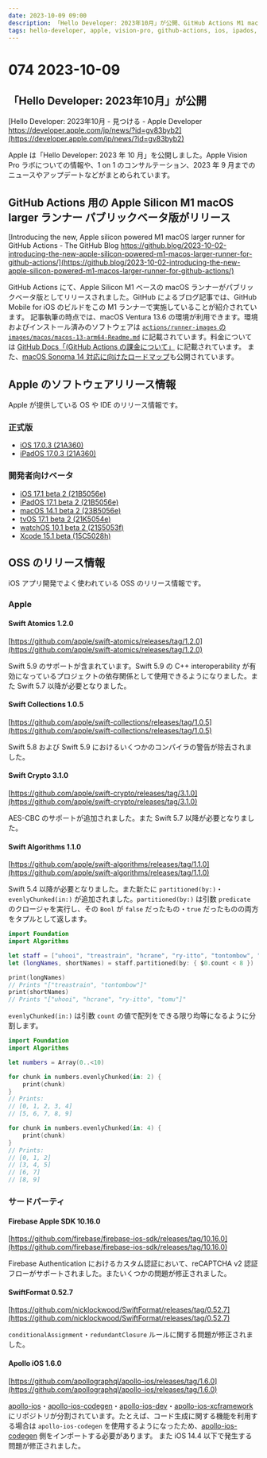 ```yaml
---
date: 2023-10-09 09:00
description: 「Hello Developer: 2023年10月」が公開、GitHub Actions M1 macOS ランナーがパブリックベータに、Swift Algorithms に partitioned(by:)・evenlyChunked(in:) が追加、Apollo iOS がリポジトリ分割、ほか
tags: hello-developer, apple, vision-pro, github-actions, ios, ipados, macos, tvos, watchos, xcode, swift-atomics, swift-collections, swift-crypto, swift-algorithms, firebase-apple-sdk, swiftformat, apollo-ios
---
```

# 074 2023-10-09

## 「Hello Developer: 2023年10月」が公開

[Hello Developer: 2023年10月 - 見つける - Apple Developer https://developer.apple.com/jp/news/?id=gv83byb2](https://developer.apple.com/jp/news/?id=gv83byb2)

Apple は「Hello Developer: 2023 年 10 月」を公開しました。Apple Vision Pro ラボについての情報や、1 on 1 のコンサルテーション、2023 年 9 月までのニュースやアップデートなどがまとめられています。

## GitHub Actions 用の Apple Silicon M1 macOS larger ランナー パブリックベータ版がリリース

[Introducing the new, Apple silicon powered M1 macOS larger runner for GitHub Actions - The GitHub Blog https://github.blog/2023-10-02-introducing-the-new-apple-silicon-powered-m1-macos-larger-runner-for-github-actions/](https://github.blog/2023-10-02-introducing-the-new-apple-silicon-powered-m1-macos-larger-runner-for-github-actions/)

GitHub Actions にて、Apple Silicon M1 ベースの macOS ランナーがパブリックベータ版としてリリースされました。GitHub によるブログ記事では、GitHub Mobile for iOS のビルドをこの M1 ランナーで実施していることが紹介されています。
記事執筆の時点では、macOS Ventura 13.6 の環境が利用できます。環境およびインストール済みのソフトウェアは [`actions/runner-images` の `images/macos/macos-13-arm64-Readme.md`](https://github.com/actions/runner-images/blob/main/images/macos/macos-13-arm64-Readme.md) に記載されています。料金については [GitHub Docs「(GitHub Actions の課金について」](https://docs.github.com/ja/billing/managing-billing-for-github-actions/about-billing-for-github-actions#per-minute-rates) に記載されています。
また、[macOS Sonoma 14 対応に向けたロードマップ](https://github.com/github/roadmap/issues/813)も公開されています。

## Apple のソフトウェアリリース情報

Apple が提供している OS や IDE のリリース情報です。

### 正式版

- [iOS 17.0.3 (21A360)](https://developer.apple.com/jp/news/releases/?id=10042023b)
- [iPadOS 17.0.3 (21A360)](https://developer.apple.com/jp/news/releases/?id=10042023a)

### 開発者向けベータ

- [iOS 17.1 beta 2 (21B5056e)](https://developer.apple.com/jp/news/releases/?id=10032023e)
- [iPadOS 17.1 beta 2 (21B5056e)](https://developer.apple.com/jp/news/releases/?id=10032023d)
- [macOS 14.1 beta 2 (23B5056e)](https://developer.apple.com/jp/news/releases/?id=10032023c)
- [tvOS 17.1 beta 2 (21K5054e)](https://developer.apple.com/jp/news/releases/?id=10032023a)
- [watchOS 10.1 beta 2 (21S5053f)](https://developer.apple.com/jp/news/releases/?id=10032023b)
- [Xcode 15.1 beta (15C5028h)](https://developer.apple.com/jp/news/releases/?id=10032023f)

## OSS のリリース情報

iOS アプリ開発でよく使われている OSS のリリース情報です。

### Apple

#### Swift Atomics 1.2.0

[https://github.com/apple/swift-atomics/releases/tag/1.2.0](https://github.com/apple/swift-atomics/releases/tag/1.2.0)

Swift 5.9 のサポートが含まれています。Swift 5.9 の C++ interoperability が有効になっているプロジェクトの依存関係として使用できるようになりました。また Swift 5.7 以降が必要となりました。

#### Swift Collections 1.0.5

[https://github.com/apple/swift-collections/releases/tag/1.0.5](https://github.com/apple/swift-collections/releases/tag/1.0.5)

Swift 5.8 および Swift 5.9 におけるいくつかのコンパイラの警告が除去されました。

#### Swift Crypto 3.1.0

[https://github.com/apple/swift-crypto/releases/tag/3.1.0](https://github.com/apple/swift-crypto/releases/tag/3.1.0)

AES-CBC のサポートが追加されました。また Swift 5.7 以降が必要となりました。

#### Swift Algorithms 1.1.0

[https://github.com/apple/swift-algorithms/releases/tag/1.1.0](https://github.com/apple/swift-algorithms/releases/tag/1.1.0)

Swift 5.4 以降が必要となりました。また新たに `partitioned(by:)`・`evenlyChunked(in:)` が追加されました。`partitioned(by:)` は引数 `predicate` のクロージャを実行し、その `Bool` が `false` だったもの・`true` だったものの両方をタプルとして返します。

```swift
import Foundation
import Algorithms

let staff = ["uhooi", "treastrain", "hcrane", "ry-itto", "tontombow", "tomu"]
let (longNames, shortNames) = staff.partitioned(by: { $0.count < 8 })

print(longNames)
// Prints "["treastrain", "tontombow"]"
print(shortNames)
// Prints "["uhooi", "hcrane", "ry-itto", "tomu"]"
```

`evenlyChunked(in:)` は引数 `count` の値で配列をできる限り均等になるように分割します。

```swift
import Foundation
import Algorithms

let numbers = Array(0..<10)

for chunk in numbers.evenlyChunked(in: 2) {
    print(chunk)
}
// Prints:
// [0, 1, 2, 3, 4]
// [5, 6, 7, 8, 9]

for chunk in numbers.evenlyChunked(in: 4) {
    print(chunk)
}
// Prints:
// [0, 1, 2]
// [3, 4, 5]
// [6, 7]
// [8, 9]
```

### サードパーティ

#### Firebase Apple SDK 10.16.0

[https://github.com/firebase/firebase-ios-sdk/releases/tag/10.16.0](https://github.com/firebase/firebase-ios-sdk/releases/tag/10.16.0)

Firebase Authentication におけるカスタム認証において、reCAPTCHA v2 認証フローがサポートされました。またいくつかの問題が修正されました。

#### SwiftFormat 0.52.7

[https://github.com/nicklockwood/SwiftFormat/releases/tag/0.52.7](https://github.com/nicklockwood/SwiftFormat/releases/tag/0.52.7)

`conditionalAssignment`・`redundantClosure` ルールに関する問題が修正されました。

#### Apollo iOS 1.6.0

[https://github.com/apollographql/apollo-ios/releases/tag/1.6.0](https://github.com/apollographql/apollo-ios/releases/tag/1.6.0)

[apollo-ios](https://github.com/apollographql/apollo-ios)・[apollo-ios-codegen](https://github.com/apollographql/apollo-ios-codegen)・[apollo-ios-dev](https://github.com/apollographql/apollo-ios-dev)・[apollo-ios-xcframework](https://github.com/apollographql/apollo-ios-xcframework) にリポジトリが分割されています。たとえば、コード生成に関する機能を利用する場合は `apollo-ios-codegen` を使用するようになったため、[apollo-ios-codegen](https://github.com/apollographql/apollo-ios-codegen) 側をインポートする必要があります。
また iOS 14.4 以下で発生する問題が修正されました。
